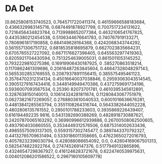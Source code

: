# DA Det

[0.8625808153740523, 0.7645717220411374, 0.46159666588183684, 0.4366329983145716, 0.6874491878927799, 0.7007517234131622, 0.7216456434823784, 0.7139988652077384, 0.4632106541767825, 0.4435380212454538, 0.5106344676641783, 0.740767919133271, 0.7808961817190858, 0.684149628164368, 0.4242068343744292, 0.5615571306751732, 0.6818535818695879, 0.6627023835664231, 0.6705765527227092, 0.6671176627396405, 0.6455632977419363, 0.8205921704430594, 0.7513254639005031, 0.8615011053145252, 0.7932229810275386, 0.16919906430187925, 0
.585270863518214, 0.1170862461309686, 0.20616487263845604, 0.46647328048297143, 0.5655302853769555, 0.20879378911156415, 0.385575495461123, 0.35764702312314134, 0.45016640037038846, 0.29593063043514545, 0.39051279167434416, 0.3448149949470386, 0.4372759691734196, 0.5936007093567534, 0.25390
82073701781, 0.4610395345612891, 0.3287638150140013, 0.10614324281811674, 0.11280843067751979, 0.06273821672269057, 0.2768803610040533, 0.6001016636676281, 0.44813841285563794, 0.3551108264316744, 0.5643382644052228, 0.4802806135761552, 0.2850101788233603, 0.3935869226439407, 0.616194492235
9816, 0.5431382690388269, 0.4828918730887621, 0.24207870065163292, 0.36990996612939886, 0.26700508062500605, 0.4937904030860555, 0.3534449312576506, 0.6875314002633436, 0.49855575093137305, 0.5593157302745477, 0.3897443370792327, 0.44132765709631494, 0.5330186011358665, 0.47623650272016793,
 0.40578232396030794, 0.428088086654092, 0.0, 0.42804169067501313, 0.5825474822922764, 0.274745269147376, 0.5177949132865896, 0.43246547298367927, 0.4161246283721678, 0.6224740539975631, 0.004012086201586522, 0.2967160105609778]

